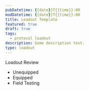 ```yaml
---
pubDatetime: {{date}}T{{time}}:00
modDatetime: {{date}}T{{time}}:00
title: Loadout Template
featured: true
draft: true
tags:
  - protocol loadout
description: Some description text.
type: loadout
---
```


Loadout Review

- Unequipped
- Equipped
- Field Testing

